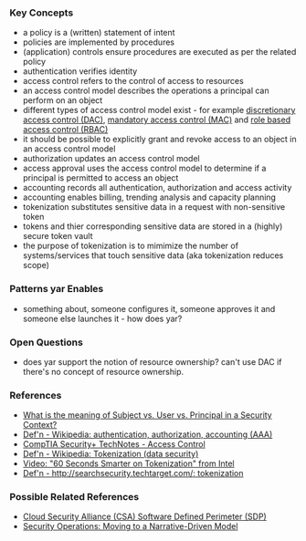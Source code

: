 ### Key Concepts
* a policy is a (written) statement of intent
* policies are implemented by procedures
* (application) controls ensure procedures are executed
as per the related policy
* authentication verifies identity
* access control refers to the control of access to resources
* an access control model describes the operations
a principal can perform on an object
* different types of access control model exist - for example
[discretionary access control (DAC)](http://en.wikipedia.org/wiki/Discretionary_access_control),
[mandatory access control (MAC)](http://en.wikipedia.org/wiki/Mandatory_access_control)
and
[role based access control (RBAC)](http://en.wikipedia.org/wiki/Role_based_access_control)
* it should be possible to explicitly grant and revoke access
to an object in an access control model
* authorization updates an access control model
* access approval uses the access control model to determine
if a principal is permitted to access an object
* accounting records all authentication, authorization and access activity
* accounting enables billing, trending analysis and capacity planning
* tokenization substitutes sensitive data in a request with non-sensitive token
* tokens and thier corresponding sensitive data are stored
in a (highly) secure token vault
* the purpose of tokenization is to mimimize the number
of systems/services that touch sensitive data (aka tokenization reduces scope)

### Patterns yar Enables
* something about, someone configures it, someone approves it and someone
else launches it - how does yar?

### Open Questions
* does yar support the notion of resource ownership? can't use DAC
if there's no concept of resource ownership.

### References
* [What is the meaning of Subject vs. User vs. Principal in a Security Context?](http://stackoverflow.com/questions/4989063/what-is-the-meaning-of-subject-vs-user-vs-principal-in-a-security-context)
* [Def'n - Wikipedia: authentication, authorization, accounting (AAA)](http://en.wikipedia.org/wiki/AAA_protocol)
* [CompTIA Security+ TechNotes - Access Control](http://www.techexams.net/technotes/securityplus/mac_dac_rbac.shtml)
* [Def'n - Wikipedia: Tokenization (data security)](http://en.wikipedia.org/wiki/Tokenization_(data_security))
* [Video: "60 Seconds Smarter on Tokenization" from Intel](https://www.youtube.com/watch?feature=player_embedded&v=-DqCtdc30LY)
* [Def'n - http://searchsecurity.techtarget.com/: tokenization](http://searchsecurity.techtarget.com/definition/tokenization)

### Possible Related References
* [Cloud Security Alliance (CSA) Software Defined Perimeter (SDP)](https://cloudsecurityalliance.org/research/sdp/)
* [Security Operations: Moving to a Narrative-Driven Model](http://www.securityweek.com/security-operations-moving-narrative-driven-model)
